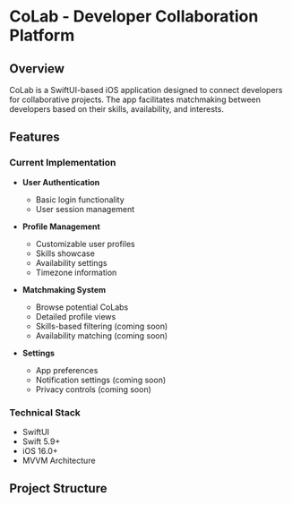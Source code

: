 # CoLab - Developer Collaboration Platform

## Overview
CoLab is a SwiftUI-based iOS application designed to connect developers for collaborative projects. The app facilitates matchmaking between developers based on their skills, availability, and interests.

## Features

### Current Implementation
- **User Authentication**
  - Basic login functionality
  - User session management

- **Profile Management**
  - Customizable user profiles
  - Skills showcase
  - Availability settings
  - Timezone information

- **Matchmaking System**
  - Browse potential CoLabs
  - Detailed profile views
  - Skills-based filtering (coming soon)
  - Availability matching (coming soon)

- **Settings**
  - App preferences
  - Notification settings (coming soon)
  - Privacy controls (coming soon)

### Technical Stack
- SwiftUI
- Swift 5.9+
- iOS 16.0+
- MVVM Architecture

## Project Structure 